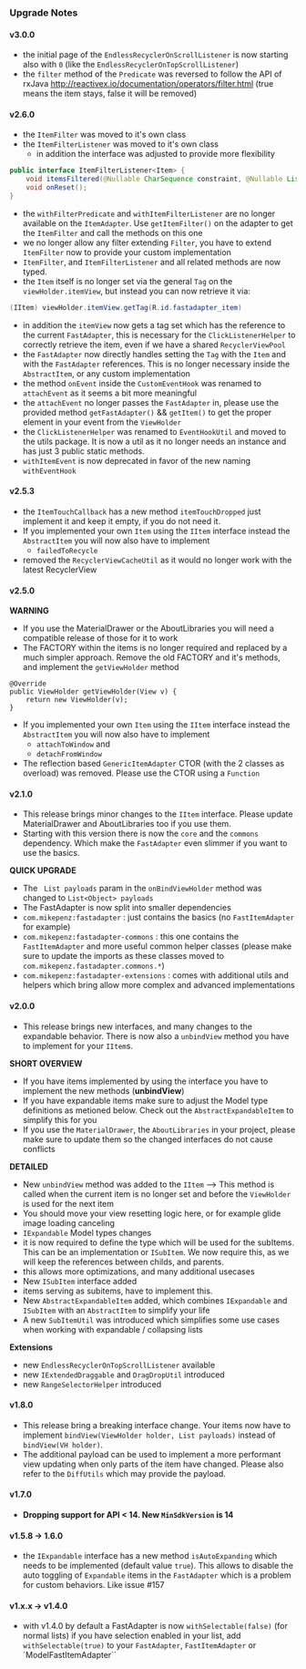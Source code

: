 ### Upgrade Notes
#### v3.0.0
* the initial page of the `EndlessRecyclerOnScrollListener` is now starting also with `0` (like the `EndlessRecyclerOnTopScrollListener`)
* the `filter` method of the `Predicate` was reversed to follow the API of rxJava http://reactivex.io/documentation/operators/filter.html (true means the item stays, false it will be removed)

#### v2.6.0
* the `ItemFilter` was moved to it's own class
* the `ItemFilterListener` was moved to it's own class
  * in addition the interface was adjusted to provide more flexibility
```java
public interface ItemFilterListener<Item> {
    void itemsFiltered(@Nullable CharSequence constraint, @Nullable List<Item> results);
    void onReset();
}
```
* the `withFilterPredicate` and `withItemFilterListener` are no longer available on the `ItemAdapter`. Use `getItemFilter()` on the adapter to get the `ItemFilter` and call the methods on this one
* we no longer allow any filter extending `Filter`, you have to extend `ItemFilter` now to provide your custom implementation
* `ItemFilter`, and `ItemFilterListener` and all related methods are now typed.
* the `Item` itself is no longer set via the general `Tag` on the `viewHolder.itemView`, but instead you can now retrieve it via:
```java
(IItem) viewHolder.itemView.getTag(R.id.fastadapter_item)
```
* in addition the `itemView` now gets a tag set which has the reference to the current `FastAdapter`, this is necessary for the `ClickListenerHelper` to correctly retrieve the item, even if we have a shared `RecyclerViewPool`
* the `FastAdapter` now directly handles setting the `Tag` with the `Item` and with the `FastAdapter` references. This is no longer necessary inside the `AbstractItem`, or any custom implementation
* the method `onEvent` inside the `CustomEventHook` was renamed to `attachEvent` as it seems a bit more meaningful
* the `attachEvent` no longer passes the `FastAdapter` in, please use the provided method `getFastAdapter()` && `getItem()` to get the proper element in your event from the `ViewHolder`
* the `ClickListenerHelper` was renamed to `EventHookUtil` and moved to the utils package. It is now a util as it no longer needs an instance and has just 3 public static methods.
* `withItemEvent` is now deprecated in favor of the new naming `withEventHook`


#### v2.5.3
* the `ItemTouchCallback` has a new method `itemTouchDropped` just implement it and keep it empty, if you do not need it.
* If you implemented your own `Item` using the `IItem` interface instead the `AbstractItem` you will now also have to implement
  * `failedToRecycle`
* removed the `RecyclerViewCacheUtil` as it would no longer work with the latest RecyclerView

#### v2.5.0
**WARNING**
* If you use the MaterialDrawer or the AboutLibraries you will need a compatible release of those for it to work
* The FACTORY within the items is no longer required and replaced by a much simpler approach. Remove the old FACTORY and it's methods, and implement the `getViewHolder` method
```
@Override
public ViewHolder getViewHolder(View v) {
    return new ViewHolder(v);
}
```
* If you implemented your own `Item` using the `IItem` interface instead the `AbstractItem` you will now also have to implement
  * `attachToWindow` and
  * `detachFromWindow`
* The reflection based `GenericItemAdapter` CTOR (with the 2 classes as overload) was removed. Please use the CTOR using a `Function`

#### v2.1.0 
* This release brings minor changes to the `IItem` interface. Please update MaterialDrawer and AboutLibraries too if you use them.
* Starting with this version there is now the `core` and the `commons` dependency. Which make the `FastAdapter` even slimmer if you want to use the basics. 

**QUICK UPGRADE**
* The ` List payloads` param in the `onBindViewHolder` method was changed to `List<Object> payloads`
* The FastAdapter is now split into smaller dependencies
 * `com.mikepenz:fastadapter` : just contains the basics (no `FastItemAdapter` for example)
 * `com.mikepenz:fastadapter-commons` : this one contains the `FastItemAdapter`  and more useful common helper classes (please make sure to update the imports as these classes moved to `com.mikepenz.fastadapter.commons.*`)
 * `com.mikepenz:fastadapter-extensions` : comes with additional utils and helpers which bring allow more complex and advanced implementations

#### v2.0.0 
* This release brings new interfaces, and many changes to the expandable behavior. There is now also a `unbindView` method you have to implement for your `IItem`s.

**SHORT OVERVIEW**
* If you have items implemented by using the interface you have to implement the new methods (**unbindView**)
* If you have expandable items make sure to adjust the Model type definitions as metioned below. Check out the `AbstractExpandableItem` to simplify this for you
* If you use the `MaterialDrawer`, the `AboutLibraries` in your project, please make sure to update them so the changed interfaces do not cause conflicts

**DETAILED**
* New `unbindView` method was added to the `IItem` --> This method is called when the current item is no longer set and before the `ViewHolder` is used for the next item
 * You should move your view resetting logic here, or for example glide image loading canceling
* `IExpandable` Model types changes
 * it is now required to define the type which will be used for the subItems. This can be an implementation or `ISubItem`. We now require this, as we will keep the references between childs, and parents.
 * this allows more optimizations, and many additional usecases
* New `ISubItem` interface added 
 * items serving as subitems, have to implement this. 
* New `AbstractExpandableItem` added, which combines `IExpandable` and `ISubItem` with an `AbstractItem` to simplify your life
* A new `SubItemUtil` was introduced which simplifies some use cases when working with expandable / collapsing lists

**Extensions**
* new `EndlessRecyclerOnTopScrollListener` available
* new `IExtendedDraggable` and `DragDropUtil` introduced
* new `RangeSelectorHelper` introduced

#### v1.8.0
* This release bring a breaking interface change. Your items now have to implement `bindView(ViewHolder holder, List payloads)` instead of `bindView(VH holder)`. 
 * The additional payload can be used to implement a more performant view updating when only parts of the item have changed. Please also refer to the `DiffUtils` which may provide the payload.

#### v1.7.0
* **Dropping support for API < 14. New `MinSdkVersion` is 14**

#### v1.5.8 -> 1.6.0 
* the `IExpandable` interface has a new method `isAutoExpanding` which needs to be implemented (default value `true`). This allows to disable the auto toggling of `Expandable` items in the `FastAdapter` which is a problem for custom behaviors. Like issue #157

#### v1.x.x -> v1.4.0
* with v1.4.0 by default a FastAdapter is now `withSelectable(false)` (for normal lists) if you have selection enabled in your list, add `withSelectable(true)` to your `FastAdapter`, `FastItemAdapter` or `ModelFastItemAdapter``
